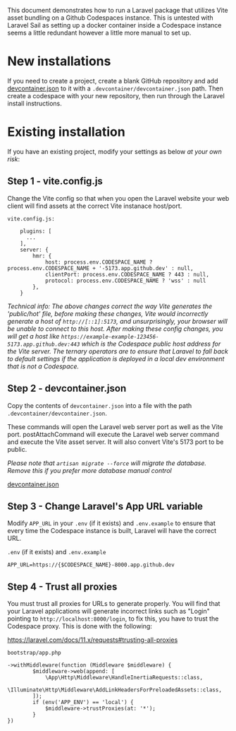 This document demonstrates how to run a Laravel package that utilizes Vite asset bundling on a Github Codespaces instance. This is untested with Laravel Sail as setting up a docker container inside a Codespace instance seems a little redundant however a little more manual to set up.

# New installations

If you need to create a project, create a blank GitHub repository and add [devcontainer.json](.devcontainer/devcontainer.json) to it with a `.devcontainer/devcontainer.json` path. Then create a codespace with your new repository, then run through the Laravel install instructions.

# Existing installation

If you have an existing project, modify your settings as below *at your own risk*:

## Step 1 - vite.config.js

Change the Vite config so that when you open the Laravel website your web client will find assets at the correct Vite instanace host/port.

`vite.config.js:`
```
    plugins: [
      ...
    ],
    server: {
        hmr: {
            host: process.env.CODESPACE_NAME ? process.env.CODESPACE_NAME + '-5173.app.github.dev' : null,
            clientPort: process.env.CODESPACE_NAME ? 443 : null,
            protocol: process.env.CODESPACE_NAME ? 'wss' : null
        },
    }
```

*Technical info: The above changes correct the way Vite generates the 'public/hot' file, before making these changes, Vite would incorrectly generate a host of `http://[::1]:5173`, and unsurprisingly, your browser will be unable to connect to this host. After making these config changes, you will get a host like `https://example-example-123456-5173.app.github.dev:443` which is the Codespace public host address for the Vite server. The ternary operators are to ensure that Laravel to fall back to default settings if the application is deployed in a local dev environment that is not a Codespace.*

## Step 2 - devcontainer.json

Copy the contents of `devcontainer.json` into a file with the path `.devcontainer/devcontainer.json`. 

These commands will open the Laravel web server port as well as the Vite port. postAttachCommand will execute the Laravel web server command and execute the Vite asset server. It will also convert Vite's 5173 port to be public.

*Please note that `artisan migrate --force` will migrate the database. Remove this if you prefer more database manual control*

[devcontainer.json](.devcontainer/devcontainer.json)

## Step 3 - Change Laravel's App URL variable

Modify `APP_URL` in your `.env` (if it exists) and `.env.example` to ensure that every time the Codespace instance is built, Laravel will have the correct URL.

`.env` (if it exists) and `.env.example`
```
APP_URL=https://{$CODESPACE_NAME}-8000.app.github.dev
```

## Step 4 - Trust all proxies

You must trust all proxies for URLs to generate properly. You will find that your Laravel applications will generate incorrect links such as "Login" pointing to `http://localhost:8000/login`, to fix this, you have to trust the Codespace proxy. This is done with the following:

https://laravel.com/docs/11.x/requests#trusting-all-proxies

`bootstrap/app.php`
```
->withMiddleware(function (Middleware $middleware) {
        $middleware->web(append: [
            \App\Http\Middleware\HandleInertiaRequests::class,
            \Illuminate\Http\Middleware\AddLinkHeadersForPreloadedAssets::class,
        ]);
        if (env('APP_ENV') == 'local') {
            $middleware->trustProxies(at: '*');
        }
})
```
